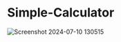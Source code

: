 ﻿# Simple-Calculator
 

![Screenshot 2024-07-10 130515](https://github.com/GousDev/Simple-Calculator/assets/172194902/92be8bd0-6846-4bca-b737-82f5b8b6e7b4)
